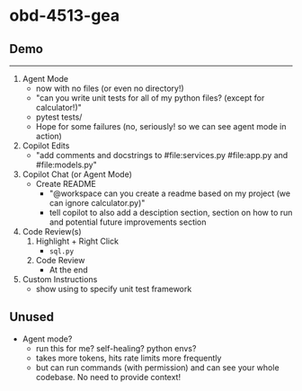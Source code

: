 # obd-4513-gea

## Demo
---
1. Agent Mode
      - now with no files (or even no directory!)
      - "can you write unit tests for all of my python files? (except for calculator!)"
      - pytest tests/ <!-- let Agent mode iterate if needed -->
      - Hope for some failures (no, seriously! so we can see agent mode in action)
1. Copilot Edits
      - "add comments and docstrings to #file:services.py #file:app.py and #file:models.py"
1. Copilot Chat (or Agent Mode)
      - Create README
        - "@workspace can you create a readme based on my project (we can ignore calculator.py)"
        - tell copilot to also add a desciption section, section on how to run and potential future improvements section
1. Code Review(s)
   1. Highlight + Right Click
      - `sql.py`
   1. Code Review
      - At the end
1. Custom Instructions
   - show using to specify unit test framework

Unused
---
- Agent mode?
   - run this for me? self-healing? python envs?
   - takes more tokens, hits rate limits more frequently
   - but can run commands (with permission) and can see your whole codebase. No need to provide context!
